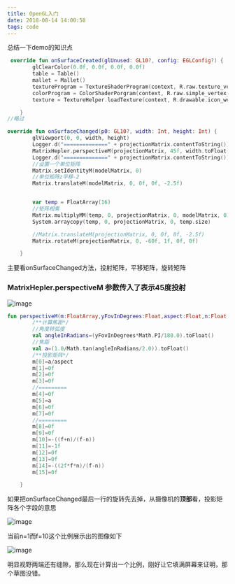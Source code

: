 ```yaml
---
title: OpenGL入门
date: 2018-08-14 14:00:58
tags: code
---
```




总结一下demo的知识点

```kotlin
 override fun onSurfaceCreated(glUnused: GL10?, config: EGLConfig?) {
        glClearColor(0.0f, 0.0f, 0.0f, 0.0f)
        table = Table()
        mallet = Mallet()
        textureProgram = TextureShaderProgram(context, R.raw.texture_vertex_shader, R.raw.texture_fragment_shader)
        colorProgram = ColorShaderPorgram(context, R.raw.simple_vertex_shader, R.raw.simple_fragment_shader)
        texture = TextureHelper.loadTexture(context, R.drawable.icon_welcome)

    }
//略过
```

```kotlin
override fun onSurfaceChanged(p0: GL10?, width: Int, height: Int) {
        glViewport(0, 0, width, height)
        Logger.d("==============" + projectionMatrix.contentToString())
        MatrixHepler.perspectiveM(projectionMatrix, 45f, width.toFloat() / height, 1f, 10f)
        Logger.d("==============" + projectionMatrix.contentToString())
        //设置一个单位矩阵
        Matrix.setIdentityM(modelMatrix, 0)
        //单位矩阵z平移-2
        Matrix.translateM(modelMatrix, 0, 0f, 0f, -2.5f)


        var temp = FloatArray(16)
        //矩阵相乘
        Matrix.multiplyMM(temp, 0, projectionMatrix, 0, modelMatrix, 0)
        System.arraycopy(temp, 0, projectionMatrix, 0, temp.size)

        //Matrix.translateM(projectionMatrix, 0, 0f, 0f, -2.5f)
        Matrix.rotateM(projectionMatrix, 0, -60f, 1f, 0f, 0f)

    }
```

主要看onSurfaceChanged方法，投射矩阵，平移矩阵，旋转矩阵

### MatrixHepler.perspectiveM 参数传入了表示45度投射

![image](http://ws3.sinaimg.cn/large/c1b251b3gy1fu98lsnntkj21500mf477.jpg)

```kotlin
fun perspectiveM(m:FloatArray,yFovInDegrees:Float,aspect:Float,n:Float,f:Float){
        /**计算焦距*/
        //角度转弧度
        val angleInRadians=(yFovInDegrees*Math.PI/180.0).toFloat()
        //焦距
        val a=(1.0/Math.tan(angleInRadians/2.0)).toFloat()
        /**投影矩阵*/
        m[0]=a/aspect
        m[1]=0f
        m[2]=0f
        m[3]=0f
        //=========
        m[4]=0f
        m[5]=a
        m[6]=0f
        m[7]=0f
        //=========
        m[8]=0f
        m[9]=0f
        m[10]=-((f+n)/(f-n))
        m[11]=-1f
        m[12]=0f
        m[13]=0f
        m[14]=-((2f*f*n)/(f-n))
        m[15]=0f

    }
```



如果把onSurfaceChanged最后一行的旋转先去掉，从摄像机的**顶部**看，投影矩阵各个字段的意思

![image](http://wx1.sinaimg.cn/large/c1b251b3gy1fu99l989hdj20k60idwfg.jpg)

当前n=1而f=10这个比例展示出的图像如下



![image](http://wx2.sinaimg.cn/large/c1b251b3gy1fu99m533ngj20hi0rfjsx.jpg)

明显视野两端还有缝隙，那么现在计算出一个比例，刚好让它填满屏幕来证明，那个草图没错。





